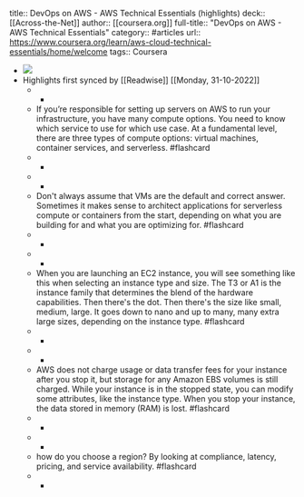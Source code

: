 title:: DevOps on AWS - AWS Technical Essentials (highlights)
deck:: [[Across-the-Net]]
author:: [[coursera.org]]
full-title:: "DevOps on AWS - AWS Technical Essentials"
category:: #articles
url:: https://www.coursera.org/learn/aws-cloud-technical-essentials/home/welcome
tags:: Coursera

- ![](https://readwise-assets.s3.amazonaws.com/media/uploaded_book_covers/profile_22942/ae9fd9c0-e3cd-4eb7-99db-6c5aaa29029b.png)
- Highlights first synced by [[Readwise]] [[Monday, 31-10-2022]]
	- -
	- If you’re responsible for setting up servers on AWS to run your infrastructure, you have many compute options. You need to know which service to use for which use case. At a fundamental level, there are three types of compute options: virtual machines, container services, and serverless. #flashcard
	- -
	- -
	- Don't always assume that VMs are the default and correct answer. Sometimes it makes sense to architect applications for serverless compute or containers from the start, depending on what you are building for and what you are optimizing for. #flashcard
	- -
	- -
	- When you are launching an EC2 instance, you will see something like this when selecting an instance type and size. The T3 or A1 is the instance family that determines the blend of the hardware capabilities. Then there's the dot. Then there's the size like small, medium, large. It goes down to nano and up to many, many extra large sizes, depending on the instance type. #flashcard
	- -
	- -
	- AWS does not charge usage or data transfer fees for your instance after you stop it, but storage for any Amazon EBS volumes is still charged. While your instance is in the stopped state, you can modify some attributes, like the instance type. When you stop your instance, the data stored in memory (RAM) is lost. #flashcard
	- -
	- -
	- how do you choose a region? By looking at compliance, latency, pricing, and service availability. #flashcard
	- -